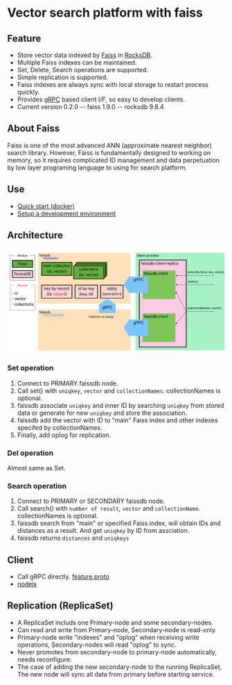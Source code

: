 # Vector search platform with faiss
## Feature
- Store vector data indexed by [Faiss](https://github.com/facebookresearch/faiss) in [RocksDB](https://rocksdb.org//).
- Multiple Faiss indexes can be maintained.
- Set, Delete, Search operations are supported.
- Simple replication is supported.
- Faiss indexes are always sync with local storage to restart process quickly.
- Provides [gRPC](https://grpc.io/) based client I/F, so easy to develop clients.
- Current version 0.2.0
-- faiss 1.9.0
-- rocksdb 9.8.4

## About Faiss
Faiss is one of the most advanced ANN (approximate nearest neighbor) search library.
However, Faiss is fundamentally designed to working on memory, so it requires complicated ID management and data perpetuation by low layer programing language to using for search platform.

## Use
- [Quick start (docker)](QUICK_START.md)
- [Setup a development environment](DEVELOPMENT.md)

## Architecture
![](img/Architecture.png)

### Set operation
1. Connect to PRIMARY faissdb node.
2. Call set() with `uniqkey`, `vector` and `collectionNames`. collectionNames is optional.
3. faissdb associate `uniqkey` and inner ID by searching `uniqkey` from stored data or generate for new `uniqkey` and store the association.
4. faissdb add the vector with ID to "main" Faiss index and other indexes specifed by collectionNames.
5. Finally, add oplog for replication.

### Del operation
Almost same as Set.

### Search operation
1. Connect to PRIMARY or SECONDARY faissdb node.
2. Call search() with `number of result`, `vector` and `collectionName`. collectionNames is optional.
3. faissdb search from "main" or specified Faiss index, will obtain IDs and distances as a result. And get `uniqkey` by ID from assciation.
4. faissdb returns `distances` and `uniqkeys`

## Client
- Call gRPC directly. [feature.proto](/protos/feature.proto)
- [nodejs](https://github.com/crumbjp/faissdb/tree/master/nodejs)

## Replication (ReplicaSet)
- A ReplicaSet includs one Primary-node and some secondary-nodes.
- Can read and write from Primary-node, Secondary-node is read-only.
- Primary-node write "indexes" and "oplog" when receiving write operations, Secondary-nodes will read "oplog" to sync.
- Never promotes from secondary-node to primary-node automatically, needs reconfigure.
- The case of adding the new secondary-node to the running ReplicaSet, The new node will sync all data from primary before starting service.
